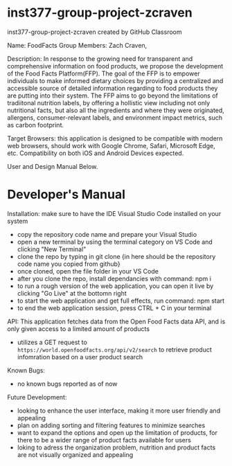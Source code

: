 # inst377-group-project-zcraven
inst377-group-project-zcraven created by GitHub Classroom

Name: FoodFacts
Group Members: Zach Craven, 

Description: In response to the growing need for transparent and comprehensive information on food products, we propose the development of the Food Facts Platform(FFP). The goal of the FFP is to empower individuals to make informed dietary choices by providing a centralized and accessible source of detailed information regarding to food products they are putting into their system. The FFP aims to go beyond the limitations of tradiitonal nutrition labels, by offering a hollistic view including not only nutritional facts, but also all the ingredients and where they were originated, allergens, consumer-relevant labels, and environment impact metrics, such as carbon footprint.

Target Browsers: this application is designed to be compatible with modern web browsers, should work with Google Chrome, Safari, Microsoft Edge, etc.
Compatibility on both iOS and Android Devices expected.

User and Design Manual Below.


# Developer's Manual 
Installation: make sure to have the IDE Visual Studio Code installed on your system
  - copy the repository code name and prepare your Visual Studio
  - open a new terminal by using the terminal category on VS Code and clicking "New Terminal"
  - clone the repo by typing in git clone {in here should be the repository code name you copied from github}
  - once cloned, open the file folder in your VS Code
  - after you clone the repo, install dependancies with command: npm i
  - to run a rough version of the web application, you can open it live by clicking "Go Live" at the bottomn right
  - to start the web application and get full effects, run command: npm start
  - to end the web application session, press CTRL + C in your terminal

API: This application fetches data from the Open Food Facts data API, and is only given access to a limited amount of products
  - utilizes a GET request to `https://world.openfoodfacts.org/api/v2/search` to retrieve product infomration based on a user product search

Known Bugs: 
  - no known bugs reported as of now

Future Development:
  - looking to enhance the user interface, making it more user friendly and appealing
  - plan on adding sorting and filtering features to minimize searches
  - want to expand the options and open up the limitation of products, for there to be a wider range of product facts available for users
  - loking to adress the organization problem, nutrition and product facts are not visually organized and appealing



